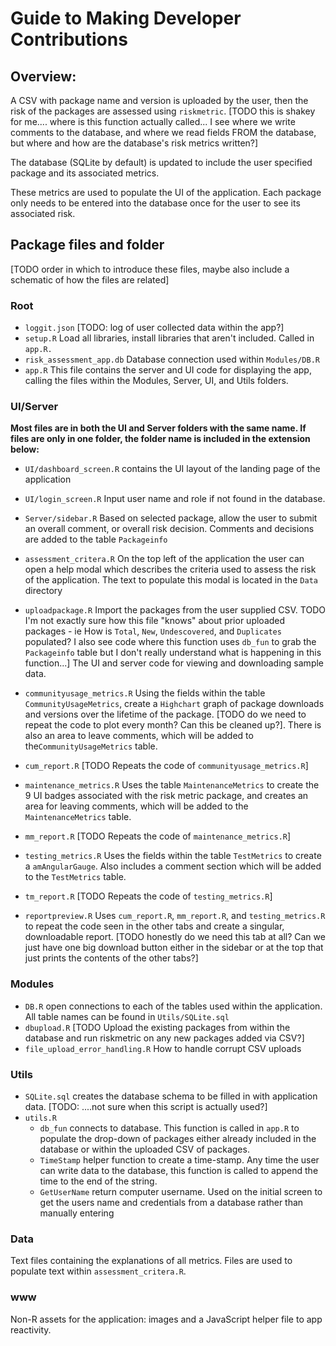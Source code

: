 # Guide to Making Developer Contributions

## Overview:

A CSV with package name and version is uploaded by the user, 
then the risk of the packages are assessed using `riskmetric`.
[TODO this is shakey for me.... where is this function actually called... 
I see where we write comments to the database, 
and where we read fields FROM the database,
but where and how are the database's risk metrics written?]

The database (SQLite by default) is updated to include the user specified package 
and its associated metrics. 

These metrics are used to populate the UI of the application. 
Each package only needs to be entered into the database once for the user
to see its associated risk.

## Package files and folder 

[TODO order in which to introduce these files, 
maybe also include a schematic of how the files are related]

### Root
- `loggit.json` [TODO: log of user collected data within the app?]
- `setup.R` Load all libraries, install libraries that aren't included. Called in `app.R.`
- `risk_assessment_app.db` Database connection used within `Modules/DB.R`
- `app.R` This file contains the server and UI code for displaying the app, 
     calling the files within the Modules, Server, UI, and Utils folders.

### UI/Server

**Most files are in both the UI and Server folders with the same name. If files are only in one folder, the folder name is included in the extension below:**

- `UI/dashboard_screen.R` contains the UI layout of the landing page of the application

- `UI/login_screen.R` Input user name and role if not found in the database.

- `Server/sidebar.R` Based on selected package, allow the user to submit an overall comment,
   or overall risk decision. Comments and decisions are added to the table `Packageinfo`
     
- `assessment_critera.R` On the top left of the application the user can open a 
   help modal which describes the criteria used to assess the risk of the application.
   The text to populate this modal is located in the `Data` directory

- `uploadpackage.R` Import the packages from the user supplied CSV. 
   TODO I'm not exactly sure how this file "knows" about prior uploaded packages - ie
   How is `Total`, `New`, `Undescovered`, and `Duplicates` populated?
   I also see code where this function uses `db_fun` to grab the `Packageinfo` table
   but I don't really understand what is happening in this function...]
   The UI and server code for viewing and downloading sample data.

- `communityusage_metrics.R` Using the fields within the table `CommunityUsageMetrics`,
   create a `Highchart` graph of package downloads and versions over the lifetime of the           package. [TODO do we need to repeat the code to plot every month? Can this be cleaned up?].
   There is also an area to leave comments, which will be added to the`CommunityUsageMetrics` table. 
   
- `cum_report.R` [TODO Repeats the code of `communityusage_metrics.R`]

- `maintenance_metrics.R` Uses the table `MaintenanceMetrics` to create the 9 UI badges associated with the risk metric package, and creates an area for leaving comments,
which will be added to the `MaintenanceMetrics` table. 

- `mm_report.R` [TODO Repeats the code of `maintenance_metrics.R`]

- `testing_metrics.R` Uses the fields within the table `TestMetrics` to create a `amAngularGauge`. Also includes a comment section which will be added to the `TestMetrics` table.

- `tm_report.R` [TODO Repeats the code of `testing_metrics.R`]

- `reportpreview.R` Uses `cum_report.R`, `mm_report.R`, and `testing_metrics.R`
  to repeat the code seen in the other tabs and create a singular, downloadable report.
  [TODO honestly do we need this tab at all? Can we just have one big download button
  either in the sidebar or at the top that just prints the contents of the other tabs?]

### Modules

- `DB.R` open connections to each of the tables used within the application. All table names can be found in `Utils/SQLite.sql`
- `dbupload.R` [TODO Upload the existing packages from within the database and run riskmetric on any new packages added via CSV?]
- `file_upload_error_handling.R` How to handle corrupt CSV uploads

### Utils
  
- `SQLite.sql` creates the database schema to be filled in with application data. 
  [TODO: ....not sure when this script is actually used?]
- `utils.R` 
  - `db_fun` connects to database. This function is called in `app.R` 
     to populate the drop-down of packages either already included in the database
     or within the uploaded CSV of packages.
  - `TimeStamp` helper function to create a time-stamp. 
     Any time the user can write data to the database,
     this function is called to append the time to the end of the string.
  - `GetUserName` return computer username. Used on the initial screen 
     to get the users name and credentials from a database rather than manually entering

### Data

Text files containing the explanations of all metrics. Files are used to populate text within `assessment_critera.R`.

### www 
    
Non-R assets for the application: images and a JavaScript helper file to app reactivity. 